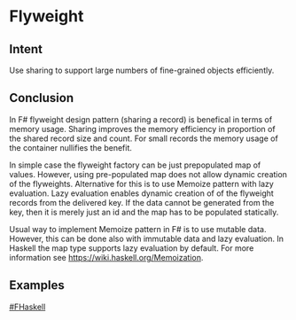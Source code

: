 # Flyweight


## Intent

Use sharing to support large numbers of fine-grained objects efficiently.


## Conclusion

In F# flyweight design pattern (sharing a record) is benefical in terms of memory usage. Sharing improves the memory efficiency in proportion of the shared record size and count. For small records the memory usage of the container nullifies the benefit.

In simple case the flyweight factory can be just prepopulated map of values. However, using pre-populated map does not allow dynamic creation of the flyweights. Alternative for this is to use Memoize pattern with lazy evaluation. Lazy evaluation enables dynamic creation of of the flyweight records from the delivered key. If the data cannot be generated from the key, then it is merely just an id and the map has to be populated statically.

Usual way to implement Memoize pattern in F# is to use mutable data. However, this can be done also with immutable data and lazy evaluation. In Haskell the map type supports lazy evaluation by default. For more information see https://wiki.haskell.org/Memoization.


## Examples

[#F](flyweight.fsx)[Haskell](flyweight.hs)
